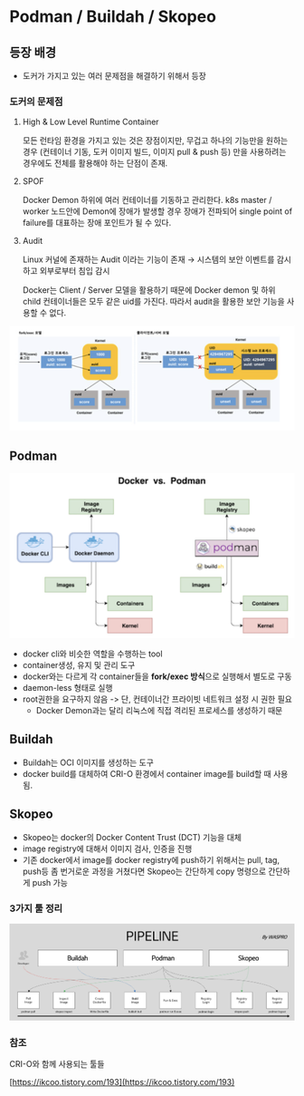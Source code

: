 # Podman /  Buildah / Skopeo

## 등장 배경

- 도커가 가지고 있는 여러 문제점을 해결하기 위해서 등장

### 도커의 문제점

1. High & Low Level Runtime Container
    
    모든 런타임 환경을 가지고 있는 것은 장점이지만, 무겁고 하나의 기능만을 원하는 경우 (컨테이너 기동, 도커 이미지 빌드, 이미지 pull & push 등) 만을 사용하려는 경우에도 전체를 활용해야 하는 단점이 존재.
    

1. SPOF
    
    Docker Demon 하위에 여러 컨테이너를 기동하고 관리한다. k8s master / worker 노드안에 Demon에 장애가 발생할 경우 장애가 전파되어 single point of failure를 대표하는 장애 포인트가 될 수 있다.
    
2. Audit
    
    Linux 커널에 존재하는 Audit 이라는 기능이 존재 → 시스템의 보안 이벤트를 감시하고 외부로부터 침입 감시
    
    Docker는 Client / Server 모델을 활용하기 때문에 Docker demon 및 하위 child 컨테이너들은 모두 같은 uid를 가진다. 따라서 audit을 활용한 보안 기능을 사용할 수 없다.
    

<img width="800" src="./img/podman 0.png">

## Podman

<img width="650" src="./img/podman 1.png">


- docker cli와 비슷한 역할을 수행하는 tool
- container생성, 유지 및 관리 도구
- docker와는 다르게 각 container들을 **fork/exec 방식**으로 실행해서 별도로 구동
- daemon-less 형태로 실행
- root권한을 요구하지 않음 -> 단, 컨테이너간 프라이빗 네트워크 설정 시 권한 필요
  - Docker Demon과는 달리 리눅스에 직접 격리된 프로세스를 생성하기 때문

## Buildah

- Buildah는 OCI 이미지를 생성하는 도구
- docker build를 대체하여 CRI-O 환경에서 container image를 build할 때 사용됨.

## Skopeo

- Skopeo는 docker의 Docker Content Trust (DCT) 기능을 대체
- image registry에 대해서 이미지 검사, 인증을 진행
- 기존 docker에서 image를 docker registry에 push하기 위해서는 pull, tag, push등 좀 번거로운 과정을 거쳤다면 Skopeo는 간단하게 copy 명령으로 간단하게 push 가능

### 3가지 툴 정리

<img width="800" src="./img/podman 2.png">

### 참조

CRI-O와 함께 사용되는 툴들

[https://ikcoo.tistory.com/193](https://ikcoo.tistory.com/193)
